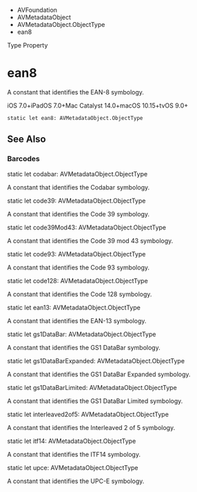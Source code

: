 

- AVFoundation
- AVMetadataObject
- AVMetadataObject.ObjectType
-  ean8 

Type Property

# ean8

A constant that identifies the EAN-8 symbology.

iOS 7.0+iPadOS 7.0+Mac Catalyst 14.0+macOS 10.15+tvOS 9.0+

``` source
static let ean8: AVMetadataObject.ObjectType
```

## See Also

### Barcodes

static let codabar: AVMetadataObject.ObjectType

A constant that identifies the Codabar symbology.

static let code39: AVMetadataObject.ObjectType

A constant that identifies the Code 39 symbology.

static let code39Mod43: AVMetadataObject.ObjectType

A constant that identifies the Code 39 mod 43 symbology.

static let code93: AVMetadataObject.ObjectType

A constant that identifies the Code 93 symbology.

static let code128: AVMetadataObject.ObjectType

A constant that identifies the Code 128 symbology.

static let ean13: AVMetadataObject.ObjectType

A constant that identifies the EAN-13 symbology.

static let gs1DataBar: AVMetadataObject.ObjectType

A constant that identifies the GS1 DataBar symbology.

static let gs1DataBarExpanded: AVMetadataObject.ObjectType

A constant that identifies the GS1 DataBar Expanded symbology.

static let gs1DataBarLimited: AVMetadataObject.ObjectType

A constant that identifies the GS1 DataBar Limited symbology.

static let interleaved2of5: AVMetadataObject.ObjectType

A constant that identifies the Interleaved 2 of 5 symbology.

static let itf14: AVMetadataObject.ObjectType

A constant that identifies the ITF14 symbology.

static let upce: AVMetadataObject.ObjectType

A constant that identifies the UPC-E symbology.

